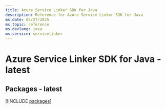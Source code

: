 ```yaml
---
title: Azure Service Linker SDK for Java
description: Reference for Azure Service Linker SDK for Java
ms.date: 05/27/2025
ms.topic: reference
ms.devlang: java
ms.service: servicelinker
---
```

# Azure Service Linker SDK for Java - latest
## Packages - latest
[!INCLUDE [packages](service-linker-index.md)]